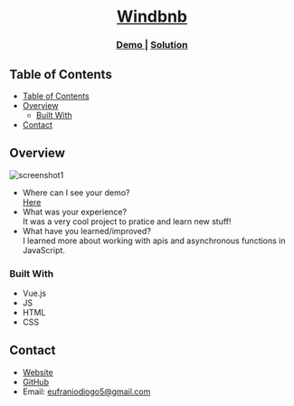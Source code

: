 <!-- Please update value in the {}  -->

<h1 align="center"><a href="https://eufraniodiogo.github.io/Windbnb">Windbnb</a></h1>
<div align="center">
  <h3>
    <a href="https://eufraniodiogo.github.io/Windbnb">
      Demo
    </a>
    <span> | </span>
    <a href="https://github.com/EufranioDiogo/Windbnb">
      Solution
    </a>
  </h3>
</div>

<p></p>

## Table of Contents

- [Table of Contents](#table-of-contents)
- [Overview](#overview)
  - [Built With](#built-with)
- [Contact](#contact)

## Overview

![screenshot1](imgs)

- Where can I see your demo?<br>
  [Here](https://eufraniodiogo.github.io/Windbnb)
- What was your experience?<br>
  It was a very cool project to pratice and learn new stuff!
- What have you learned/improved?<br>
  I learned more about working with apis and asynchronous functions in JavaScript.


### Built With

<!-- This section should list any major frameworks that you built your project using. Here are a few examples.-->

- Vue.js
- JS
- HTML
- CSS

## Contact

- [Website](https://eufraniodiogo.github.io)
- [GitHub](https://github.com/EufranioDiogo)
- Email: eufraniodiogo5@gmail.com
